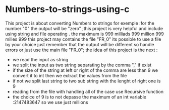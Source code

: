 # Numbers-to-strings-using-c
This project is about converting Numbers to strings for exemple :for the number "0" the output will be "zero" ;this project is very helpful and include using string and  file operating .
the maximum is 999 milliads 999 million 999 milles 999
this project may contains the file "FR_0"
its possible to use a file by your choice just remember that the output will be different so handle  errors or just use the main file "FR_0";
the idea of this project is the next :
- we read the input as string
- we split the input as two string separating by the comma "," if exist
- if the size of the string at left or right of the comma are less than 9 we convert it to int then we extract the values from the file
- if not we split last string to two sub string with the lenght of right one is 9 
- reading from the file with handling all of the case use Recursive function
- the choice of 9 is to not depasse the maximum of an int variable :2147483647 so we use just millions 
